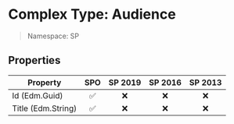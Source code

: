 # Complex Type: Audience

> Namespace: SP

## Properties

Property | SPO | SP 2019 | SP 2016 | SP 2013
----------|:---:|:-------:|:-------:|:-------:
Id (Edm.Guid) | ✅ | ❌ | ❌ | ❌
Title (Edm.String) | ✅ | ❌ | ❌ | ❌